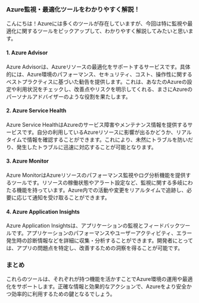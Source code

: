 ### Azure監視・最適化ツールをわかりやすく解説！

こんにちは！Azureには多くのツールが存在していますが、今回は特に監視や最適化に関するツールをピックアップして、わかりやすく解説してみたいと思います。

#### 1. **Azure Advisor**
Azure Advisorは、Azureリソースの最適化をサポートするサービスです。具体的には、Azure環境のパフォーマンス、セキュリティ、コスト、操作性に関するベストプラクティスに基づいた勧告を提供します。これは、あなたのAzureの設定や利用状況をチェックし、改善点やリスクを明示してくれる、まさにAzureのパーソナルアドバイザーのような役割を果たします。

#### 2. **Azure Service Health**
Azure Service HealthはAzureのサービス障害やメンテナンス情報を提供するサービスです。自分の利用しているAzureリソースに影響が出るかどうか、リアルタイムで情報を確認することができます。これにより、未然にトラブルを防いだり、発生したトラブルに迅速に対応することが可能となります。

#### 3. **Azure Monitor**
Azure MonitorはAzureリソースのパフォーマンス監視やログ分析機能を提供するツールです。リソースの稼働状態やアラート設定など、監視に関する多岐にわたる機能を持っています。Azure内での活動や変更をリアルタイムで追跡し、必要に応じて通知を受け取ることができます。

#### 4. **Azure Application Insights**
Azure Application Insightsは、アプリケーションの監視とフィードバックツールです。アプリケーションのパフォーマンスやユーザーアクティビティ、エラー発生時の診断情報などを詳細に収集・分析することができます。開発者にとっては、アプリの問題点を特定し、改善するための洞察を得ることが可能です。

### まとめ
これらのツールは、それぞれが持つ機能を活かすことでAzure環境の運用や最適化をサポートします。正確な情報と効果的なアクションで、Azureをより安全かつ効率的に利用するための鍵となるでしょう。
